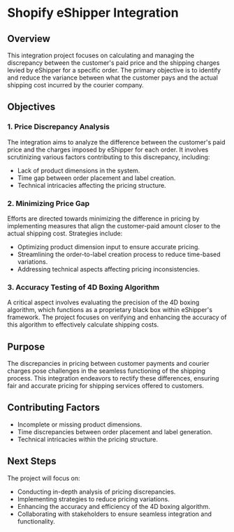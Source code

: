 <!-- Project Title -->

# Shopify eShipper Integration

<!-- Overview -->

## Overview

This integration project focuses on calculating and managing the discrepancy between the customer's paid price and the shipping charges levied by eShipper for a specific order. The primary objective is to identify and reduce the variance between what the customer pays and the actual shipping cost incurred by the courier company.

<!-- Objectives -->

## Objectives

### 1. Price Discrepancy Analysis

The integration aims to analyze the difference between the customer's paid price and the charges imposed by eShipper for each order. It involves scrutinizing various factors contributing to this discrepancy, including:

- Lack of product dimensions in the system.
- Time gap between order placement and label creation.
- Technical intricacies affecting the pricing structure.

### 2. Minimizing Price Gap

Efforts are directed towards minimizing the difference in pricing by implementing measures that align the customer-paid amount closer to the actual shipping cost. Strategies include:

- Optimizing product dimension input to ensure accurate pricing.
- Streamlining the order-to-label creation process to reduce time-based variations.
- Addressing technical aspects affecting pricing inconsistencies.

### 3. Accuracy Testing of 4D Boxing Algorithm

A critical aspect involves evaluating the precision of the 4D boxing algorithm, which functions as a proprietary black box within eShipper's framework. The project focuses on verifying and enhancing the accuracy of this algorithm to effectively calculate shipping costs.

<!-- Purpose -->

## Purpose

The discrepancies in pricing between customer payments and courier charges pose challenges in the seamless functioning of the shipping process. This integration endeavors to rectify these differences, ensuring fair and accurate pricing for shipping services offered to customers.

<!-- Contributing Factors -->

## Contributing Factors

- Incomplete or missing product dimensions.
- Time discrepancies between order placement and label generation.
- Technical intricacies within the pricing structure.

<!-- Next Steps -->

## Next Steps

The project will focus on:

- Conducting in-depth analysis of pricing discrepancies.
- Implementing strategies to reduce pricing variations.
- Enhancing the accuracy and efficiency of the 4D boxing algorithm.
- Collaborating with stakeholders to ensure seamless integration and functionality.
